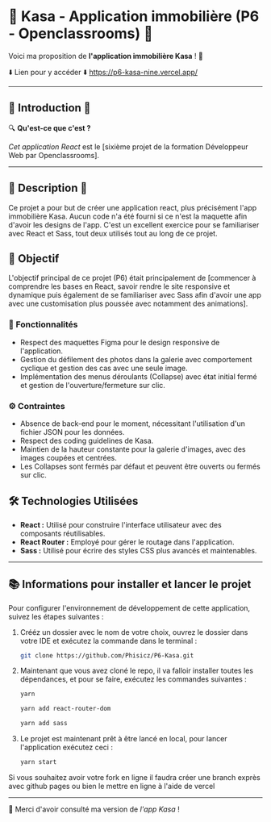 # 🚀 Kasa - Application immobilière (P6 - Openclassrooms) 🚀

Voici ma proposition de **l'application immobilière Kasa** ! 👋

⬇️ Lien pour y accéder ⬇️
https://p6-kasa-nine.vercel.app/

---

## 📌 Introduction 📌

🔍 **Qu'est-ce que c'est ?**

*Cet application React* est le [sixième projet de la formation Développeur Web par Openclassrooms].

---

## 📖 Description 📖
Ce projet a pour but de créer une application react, plus précisément l'app immobilière Kasa. Aucun code n'a été fourni si ce n'est la maquette afin d'avoir les designs de l'app. C'est un excellent exercice pour se familiariser avec React et Sass, tout deux utilisés tout au long de ce projet. 

## 🎯 Objectif

L'objectif principal de ce projet (P6) était principalement de [commencer à comprendre les bases en React, savoir rendre le site responsive et dynamique puis également de se familiariser avec Sass afin d'avoir une app avec une customisation plus poussée avec notamment des animations].

### 🚀 Fonctionnalités

- Respect des maquettes Figma pour le design responsive de l'application.
- Gestion du défilement des photos dans la galerie avec comportement cyclique et gestion des cas avec une seule image.
- Implémentation des menus déroulants (Collapse) avec état initial fermé et gestion de l'ouverture/fermeture sur clic.

### ⚙️ Contraintes

- Absence de back-end pour le moment, nécessitant l'utilisation d'un fichier JSON pour les données.
- Respect des coding guidelines de Kasa.
- Maintien de la hauteur constante pour la galerie d'images, avec des images coupées et centrées.
- Les Collapses sont fermés par défaut et peuvent être ouverts ou fermés sur clic.

## 🛠 Technologies Utilisées

- **React :** Utilisé pour construire l'interface utilisateur avec des composants réutilisables.
- **React Router :** Employé pour gérer le routage dans l'application.
- **Sass :** Utilisé pour écrire des styles CSS plus avancés et maintenables.

---

## 📚 Informations pour installer et lancer le projet

 Pour configurer l'environnement de développement de cette application, suivez les étapes suivantes :

1. Crééz un dossier avec le nom de votre choix, ouvrez le dossier dans votre IDE et exécutez la commande dans le terminal :

    ```bash
    git clone https://github.com/Phisicz/P6-Kasa.git
    ```

2. Maintenant que vous avez cloné le repo, il va falloir installer toutes les dépendances, et pour se faire, exécutez les commandes suivantes :

    ```bash
    yarn
    ```

    ```bash
    yarn add react-router-dom
    ```

    ```bash
    yarn add sass
    ```

3. Le projet est maintenant prêt à être lancé en local, pour lancer l'application exécutez ceci :

    ```bash
    yarn start
    ```

Si vous souhaitez avoir votre fork en ligne il faudra créer une branch exprès avec github pages ou bien le mettre en ligne à l'aide de vercel

---

🤝 Merci d'avoir consulté ma version de *l'app Kasa* !
